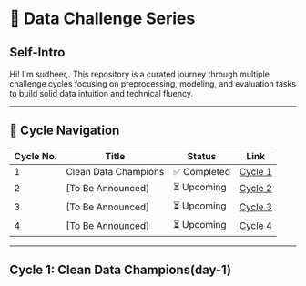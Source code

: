 # 🧠 Data Challenge Series

## Self-Intro
Hi! I'm sudheer,. This repository is a curated journey through multiple challenge cycles focusing on preprocessing, modeling, and evaluation tasks to build solid data intuition and technical fluency.

---

## 📘 Cycle Navigation

| Cycle No. | Title                  | Status      | Link     |
|-----------|------------------------|-------------|----------|
| 1         | Clean Data Champions   | ✅ Completed | [Cycle 1](https://github.com/Sudheer0831/sudheer/tree/main/Cycle1) |
| 2         | [To Be Announced]      | ⏳ Upcoming  | [Cycle 2](#) |
| 3         | [To Be Announced]      | ⏳ Upcoming  | [Cycle 3](#) |
| 4         | [To Be Announced]      | ⏳ Upcoming  | [Cycle 4](#) |

---

## Cycle 1: Clean Data Champions(day-1)

